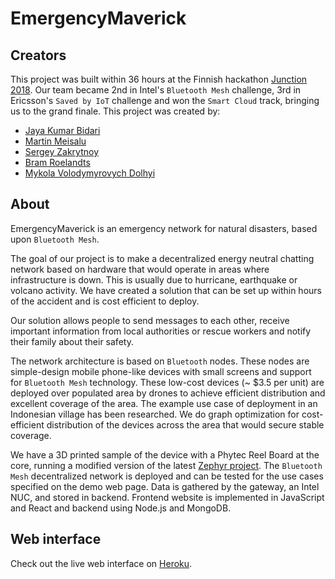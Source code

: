 # EmergencyMaverick

## Creators
This project was built within 36 hours at the Finnish hackathon [Junction 2018](https://hackjunction.com/). Our team became 2nd in Intel's `Bluetooth Mesh` challenge, 3rd in Ericsson's `Saved by IoT` challenge and won the `Smart Cloud` track, bringing us to the grand finale. This project was created by:
- [Jaya Kumar Bidari](https://github.com/jbidari15)
- [Martin Meisalu](https://www.linkedin.com/in/mmeisalu/)
- [Sergey Zakrytnoy](https://github.com/szakrytnoy)
- [Bram Roelandts](https://github.com/brammahh)
- [Mykola Volodymyrovych Dolhyi](https://github.com/klokik)

## About

EmergencyMaverick is an emergency network for natural disasters, based upon `Bluetooth Mesh`.

The goal of our project is to make a decentralized energy neutral chatting network based on hardware that would operate in areas where infrastructure is down.  This is usually due to hurricane, earthquake or volcano activity. We have created a solution that can be set up within hours of the accident and is cost efficient to deploy.

Our solution allows people to send messages to each other, receive important information from local authorities or rescue workers and notify their family about their safety. 

The network architecture is based on `Bluetooth` nodes. These nodes are simple-design mobile phone-like devices with small screens and support for `Bluetooth Mesh` technology.
These low-cost devices (~ $3.5 per unit) are deployed over populated area by drones to achieve efficient distribution and excellent coverage of the area.  The example use case of deployment in an Indonesian village has been researched. We do graph optimization for cost-efficient distribution of the devices across the area that would secure stable coverage.

We have a 3D printed sample of the device with a Phytec Reel Board at the core, running a modified version of the latest [Zephyr project](https://github.com/zephyrproject-rtos/zephyr). The `Bluetooth Mesh` decentralized network is deployed and can be tested for the use cases specified on the demo web page.  Data is gathered by the gateway, an Intel NUC, and stored in backend. Frontend website is implemented in JavaScript and React and backend using Node.js and MongoDB.


## Web interface
Check out the live web interface on [Heroku](https://obscure-lowlands-25171.herokuapp.com/demo).
